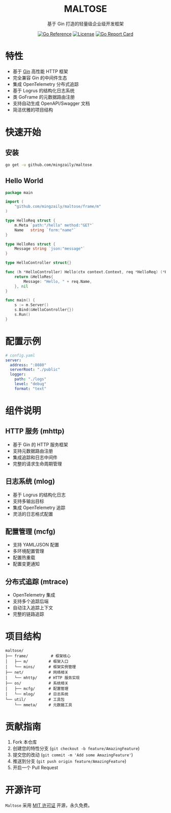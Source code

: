 <div align=center>
<h1>MALTOSE</h1>

基于 Gin 打造的轻量级企业级开发框架

[![Go Reference](https://pkg.go.dev/badge/github.com/mingzaily/maltose.svg)](https://pkg.go.dev/github.com/mingzaily/maltose)
[![License](https://img.shields.io/github/license/mingzaily/maltose.svg)](LICENSE)
[![Go Report Card](https://goreportcard.com/badge/github.com/mingzaily/maltose)](https://goreportcard.com/report/github.com/mingzaily/maltose)

</div>

# 特性

- 基于 [Gin](https://github.com/gin-gonic/gin) 高性能 HTTP 框架
- 完全兼容 Gin 的中间件生态
- 集成 OpenTelemetry 分布式追踪
- 基于 Logrus 的结构化日志系统
- 类 GoFrame 的元数据路由注册
- 支持自动生成 OpenAPI/Swagger 文档
- 简洁优雅的项目结构

# 快速开始

## 安装

```bash
go get -u github.com/mingzaily/maltose
```

## Hello World

```go
package main

import (
    "github.com/mingzaily/maltose/frame/m"
)

type HelloReq struct {
    m.Meta `path:"/hello" method:"GET"`
    Name   string `form:"name"`
}

type HelloRes struct {
    Message string `json:"message"`
}

type HelloController struct{}

func (h *HelloController) Hello(ctx context.Context, req *HelloReq) (*HelloRes, error) {
    return &HelloRes{
        Message: "Hello, " + req.Name,
    }, nil
}

func main() {
    s := m.Server()
    s.Bind(&HelloController{})
    s.Run()
}
```

# 配置示例

```yaml
# config.yaml
server:
  address: ":8080"
  serverRoot: "./public"
  logger:
    path: "./logs"
    level: "debug"
    format: "text"
```

# 组件说明

## HTTP 服务 (mhttp)

- 基于 Gin 的 HTTP 服务框架
- 支持元数据路由注册
- 集成追踪和日志中间件
- 完整的请求生命周期管理

## 日志系统 (mlog)

- 基于 Logrus 的结构化日志
- 支持多输出目标
- 集成 OpenTelemetry 追踪
- 灵活的日志格式配置

## 配置管理 (mcfg)

- 支持 YAML/JSON 配置
- 多环境配置管理
- 配置热重载
- 配置变更通知

## 分布式追踪 (mtrace)

- OpenTelemetry 集成
- 支持多个追踪后端
- 自动注入追踪上下文
- 完整的链路追踪

# 项目结构

```
maltose/
├── frame/          # 框架核心
│   ├── m/         # 框架入口
│   └── mins/      # 框架实例管理
├── net/           # 网络相关
│   └── mhttp/     # HTTP 服务实现
├── os/            # 系统相关
│   ├── mcfg/      # 配置管理
│   └── mlog/      # 日志系统
└── util/          # 工具包
    └── mmeta/     # 元数据工具
```

# 贡献指南

1. Fork 本仓库
2. 创建您的特性分支 (`git checkout -b feature/AmazingFeature`)
3. 提交您的改动 (`git commit -m 'Add some AmazingFeature'`)
4. 推送到分支 (`git push origin feature/AmazingFeature`)
5. 开启一个 Pull Request

# 开源许可

`Maltose` 采用 [MIT 许可证](LICENSE) 开源，永久免费。

